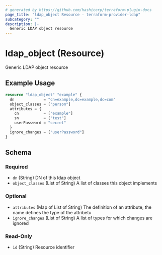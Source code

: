 ```yaml
---
# generated by https://github.com/hashicorp/terraform-plugin-docs
page_title: "ldap_object Resource - terraform-provider-ldap"
subcategory: ""
description: |-
  Generic LDAP object resource
---
```


# ldap_object (Resource)

Generic LDAP object resource

## Example Usage

```terraform
resource "ldap_object" "example" {
  dn             = "cn=example,dc=example,dc=com"
  object_classes = ["person"]
  attributes = {
    cn           = ["example"]
    sn           = ["test"]
    userPassword = "secret"
  }
  ignore_changes = ["userPassword"]
}
```

<!-- schema generated by tfplugindocs -->
## Schema

### Required

- `dn` (String) DN of this ldap object
- `object_classes` (List of String) A list of classes this object implements

### Optional

- `attributes` (Map of List of String) The definition of an attribute, the name defines the type of the attribetu
- `ignore_changes` (List of String) A list of types for which changes are ignored

### Read-Only

- `id` (String) Resource identifier


